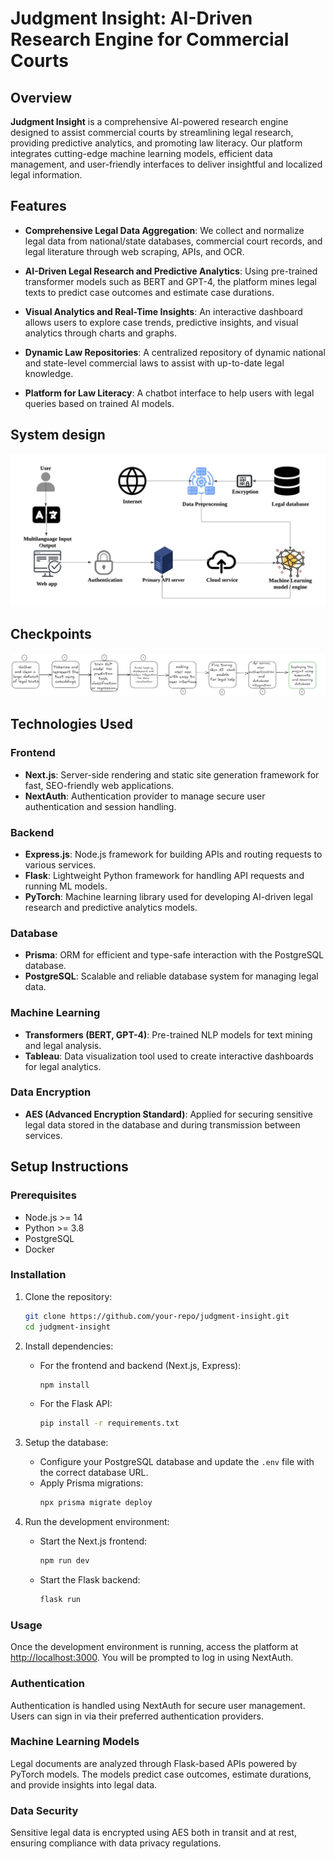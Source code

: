 
# Judgment Insight: AI-Driven Research Engine for Commercial Courts

## Overview

**Judgment Insight** is a comprehensive AI-powered research engine designed to assist commercial courts by streamlining legal research, providing predictive analytics, and promoting law literacy. Our platform integrates cutting-edge machine learning models, efficient data management, and user-friendly interfaces to deliver insightful and localized legal information.

## Features

- **Comprehensive Legal Data Aggregation**: We collect and normalize legal data from national/state databases, commercial court records, and legal literature through web scraping, APIs, and OCR.

- **AI-Driven Legal Research and Predictive Analytics**: Using pre-trained transformer models such as BERT and GPT-4, the platform mines legal texts to predict case outcomes and estimate case durations.

- **Visual Analytics and Real-Time Insights**: An interactive dashboard allows users to explore case trends, predictive insights, and visual analytics through charts and graphs.

- **Dynamic Law Repositories**: A centralized repository of dynamic national and state-level commercial laws to assist with up-to-date legal knowledge.

- **Platform for Law Literacy**: A chatbot interface to help users with legal queries based on trained AI models.

## System design

![system_design](assets/system_design.jpg)

## Checkpoints

![system_design](assets/checkpoint.png)

## Technologies Used

### Frontend
- **Next.js**: Server-side rendering and static site generation framework for fast, SEO-friendly web applications.
- **NextAuth**: Authentication provider to manage secure user authentication and session handling.

### Backend
- **Express.js**: Node.js framework for building APIs and routing requests to various services.
- **Flask**: Lightweight Python framework for handling API requests and running ML models.
- **PyTorch**: Machine learning library used for developing AI-driven legal research and predictive analytics models.

### Database
- **Prisma**: ORM for efficient and type-safe interaction with the PostgreSQL database.
- **PostgreSQL**: Scalable and reliable database system for managing legal data.

### Machine Learning
- **Transformers (BERT, GPT-4)**: Pre-trained NLP models for text mining and legal analysis.
- **Tableau**: Data visualization tool used to create interactive dashboards for legal analytics.

### Data Encryption
- **AES (Advanced Encryption Standard)**: Applied for securing sensitive legal data stored in the database and during transmission between services.

## Setup Instructions

### Prerequisites
- Node.js >= 14
- Python >= 3.8
- PostgreSQL
- Docker

### Installation

1. Clone the repository:
   ```bash
   git clone https://github.com/your-repo/judgment-insight.git
   cd judgment-insight
   ```

2. Install dependencies:

   - For the frontend and backend (Next.js, Express):
     ```bash
     npm install
     ```

   - For the Flask API:
     ```bash
     pip install -r requirements.txt
     ```

3. Setup the database:
   - Configure your PostgreSQL database and update the `.env` file with the correct database URL.
   - Apply Prisma migrations:
     ```bash
     npx prisma migrate deploy
     ```

4. Run the development environment:
   - Start the Next.js frontend:
     ```bash
     npm run dev
     ```
   - Start the Flask backend:
     ```bash
     flask run
     ```

### Usage

Once the development environment is running, access the platform at [http://localhost:3000](http://localhost:3000). You will be prompted to log in using NextAuth.

### Authentication

Authentication is handled using NextAuth for secure user management. Users can sign in via their preferred authentication providers.

### Machine Learning Models

Legal documents are analyzed through Flask-based APIs powered by PyTorch models. The models predict case outcomes, estimate durations, and provide insights into legal data.

### Data Security

Sensitive legal data is encrypted using AES both in transit and at rest, ensuring compliance with data privacy regulations.



